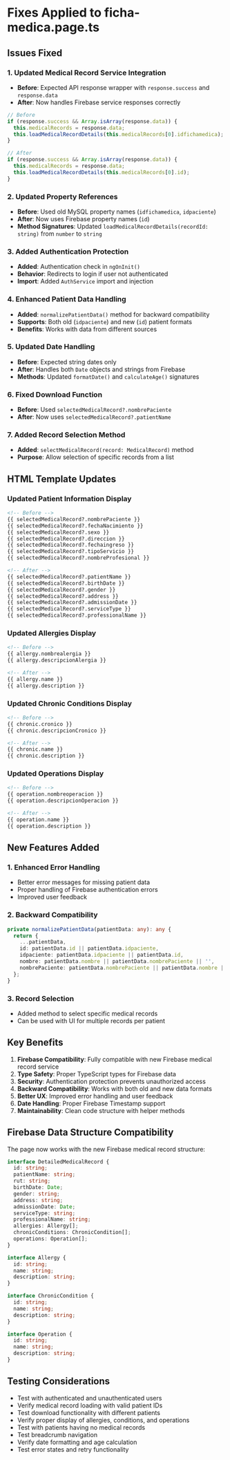 # Fixes Applied to ficha-medica.page.ts

## Issues Fixed

### 1. Updated Medical Record Service Integration
- **Before**: Expected API response wrapper with `response.success` and `response.data`
- **After**: Now handles Firebase service responses correctly

```typescript
// Before
if (response.success && Array.isArray(response.data)) {
  this.medicalRecords = response.data;
  this.loadMedicalRecordDetails(this.medicalRecords[0].idfichamedica);
}

// After
if (response.success && Array.isArray(response.data)) {
  this.medicalRecords = response.data;
  this.loadMedicalRecordDetails(this.medicalRecords[0].id);
}
```

### 2. Updated Property References
- **Before**: Used old MySQL property names (`idfichamedica`, `idpaciente`)
- **After**: Now uses Firebase property names (`id`)
- **Method Signatures**: Updated `loadMedicalRecordDetails(recordId: string)` from `number` to `string`

### 3. Added Authentication Protection
- **Added**: Authentication check in `ngOnInit()`
- **Behavior**: Redirects to login if user not authenticated
- **Import**: Added `AuthService` import and injection

### 4. Enhanced Patient Data Handling
- **Added**: `normalizePatientData()` method for backward compatibility
- **Supports**: Both old (`idpaciente`) and new (`id`) patient formats
- **Benefits**: Works with data from different sources

### 5. Updated Date Handling
- **Before**: Expected string dates only
- **After**: Handles both `Date` objects and strings from Firebase
- **Methods**: Updated `formatDate()` and `calculateAge()` signatures

### 6. Fixed Download Function
- **Before**: Used `selectedMedicalRecord?.nombrePaciente`
- **After**: Now uses `selectedMedicalRecord?.patientName`

### 7. Added Record Selection Method
- **Added**: `selectMedicalRecord(record: MedicalRecord)` method
- **Purpose**: Allow selection of specific records from a list

## HTML Template Updates

### Updated Patient Information Display
```html
<!-- Before -->
{{ selectedMedicalRecord?.nombrePaciente }}
{{ selectedMedicalRecord?.fechaNacimiento }}
{{ selectedMedicalRecord?.sexo }}
{{ selectedMedicalRecord?.direccion }}
{{ selectedMedicalRecord?.fechaingreso }}
{{ selectedMedicalRecord?.tipoServicio }}
{{ selectedMedicalRecord?.nombreProfesional }}

<!-- After -->
{{ selectedMedicalRecord?.patientName }}
{{ selectedMedicalRecord?.birthDate }}
{{ selectedMedicalRecord?.gender }}
{{ selectedMedicalRecord?.address }}
{{ selectedMedicalRecord?.admissionDate }}
{{ selectedMedicalRecord?.serviceType }}
{{ selectedMedicalRecord?.professionalName }}
```

### Updated Allergies Display
```html
<!-- Before -->
{{ allergy.nombrealergia }}
{{ allergy.descripcionAlergia }}

<!-- After -->
{{ allergy.name }}
{{ allergy.description }}
```

### Updated Chronic Conditions Display
```html
<!-- Before -->
{{ chronic.cronico }}
{{ chronic.descripcionCronico }}

<!-- After -->
{{ chronic.name }}
{{ chronic.description }}
```

### Updated Operations Display
```html
<!-- Before -->
{{ operation.nombreoperacion }}
{{ operation.descripcionOperacion }}

<!-- After -->
{{ operation.name }}
{{ operation.description }}
```

## New Features Added

### 1. Enhanced Error Handling
- Better error messages for missing patient data
- Proper handling of Firebase authentication errors
- Improved user feedback

### 2. Backward Compatibility
```typescript
private normalizePatientData(patientData: any): any {
  return {
    ...patientData,
    id: patientData.id || patientData.idpaciente,
    idpaciente: patientData.idpaciente || patientData.id,
    nombre: patientData.nombre || patientData.nombrePaciente || '',
    nombrePaciente: patientData.nombrePaciente || patientData.nombre || ''
  };
}
```

### 3. Record Selection
- Added method to select specific medical records
- Can be used with UI for multiple records per patient

## Key Benefits

1. **Firebase Compatibility**: Fully compatible with new Firebase medical record service
2. **Type Safety**: Proper TypeScript types for Firebase data
3. **Security**: Authentication protection prevents unauthorized access
4. **Backward Compatibility**: Works with both old and new data formats
5. **Better UX**: Improved error handling and user feedback
6. **Date Handling**: Proper Firebase Timestamp support
7. **Maintainability**: Clean code structure with helper methods

## Firebase Data Structure Compatibility

The page now works with the new Firebase medical record structure:

```typescript
interface DetailedMedicalRecord {
  id: string;
  patientName: string;
  rut: string;
  birthDate: Date;
  gender: string;
  address: string;
  admissionDate: Date;
  serviceType: string;
  professionalName: string;
  allergies: Allergy[];
  chronicConditions: ChronicCondition[];
  operations: Operation[];
}

interface Allergy {
  id: string;
  name: string;
  description: string;
}

interface ChronicCondition {
  id: string;
  name: string;
  description: string;
}

interface Operation {
  id: string;
  name: string;
  description: string;
}
```

## Testing Considerations

- Test with authenticated and unauthenticated users
- Verify medical record loading with valid patient IDs
- Test download functionality with different patients
- Verify proper display of allergies, conditions, and operations
- Test with patients having no medical records
- Test breadcrumb navigation
- Verify date formatting and age calculation
- Test error states and retry functionality